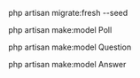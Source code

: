 php artisan migrate:fresh --seed

php artisan make:model Poll

php artisan make:model Question

php artisan make:model Answer
